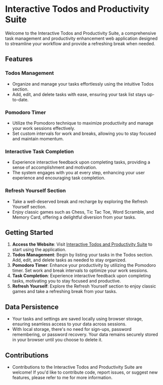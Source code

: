 # Interactive Todos and Productivity Suite

Welcome to the Interactive Todos and Productivity Suite, a comprehensive task management and productivity enhancement web application designed to streamline your workflow and provide a refreshing break when needed.

## Features

### Todos Management
- Organize and manage your tasks effortlessly using the intuitive Todos section.
- Add, edit, and delete tasks with ease, ensuring your task list stays up-to-date.

### Pomodoro Timer
- Utilize the Pomodoro technique to maximize productivity and manage your work sessions effectively.
- Set custom intervals for work and breaks, allowing you to stay focused and maintain momentum.

### Interactive Task Completion
- Experience interactive feedback upon completing tasks, providing a sense of accomplishment and motivation.
- The system engages with you at every step, enhancing your user experience and encouraging task completion.

### Refresh Yourself Section
- Take a well-deserved break and recharge by exploring the Refresh Yourself section.
- Enjoy classic games such as Chess, Tic Tac Toe, Word Scramble, and Memory Card, offering a delightful diversion from your tasks.

## Getting Started
1. **Access the Website**: Visit [Interactive Todos and Productivity Suite](https://our-todos.netlify.app/) to start using the application.
2. **Todos Management**: Begin by listing your tasks in the Todos section. Add, edit, and delete tasks as needed to stay organized.
3. **Pomodoro Timer**: Enhance your productivity by utilizing the Pomodoro timer. Set work and break intervals to optimize your work sessions.
4. **Task Completion**: Experience interactive feedback upon completing tasks, motivating you to stay focused and productive.
5. **Refresh Yourself**: Explore the Refresh Yourself section to enjoy classic games and take a refreshing break from your tasks.

## Data Persistence
- Your tasks and settings are saved locally using browser storage, ensuring seamless access to your data across sessions.
- With local storage, there's no need for sign-ups, password remembering, or password recovery. Your data remains securely stored in your browser until you choose to delete it.

## Contributions
- Contributions to the Interactive Todos and Productivity Suite are welcome! If you'd like to contribute code, report issues, or suggest new features, please refer to me for more information.
